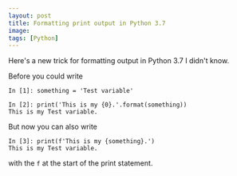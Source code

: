 ```yaml
---
layout: post
title: Formatting print output in Python 3.7
image: 
tags: [Python]
---
```


Here's a new trick for formatting output in Python 3.7 I didn't know.

Before you could write

```
In [1]: something = 'Test variable'

In [2]: print('This is my {0}.'.format(something))
This is my Test variable.
```

But now you can also write

```
In [3]: print(f'This is my {something}.')
This is my Test variable.
```

with the ```f``` at the start of the print statement.
